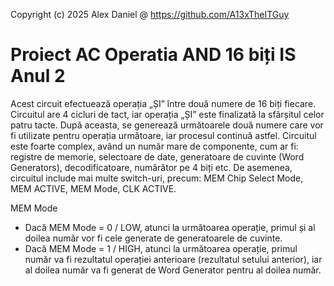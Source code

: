 Copyright (c) 2025 Alex Daniel @ https://github.com/A13xTheITGuy

# Proiect AC Operatia AND 16 biți IS Anul 2

  Acest circuit efectuează operația „ȘI” între două numere de 16 biți fiecare. Circuitul are 4 cicluri de tact, iar operația „ȘI” este finalizată la sfârșitul celor patru tacte. După aceasta, se generează următoarele două numere care vor fi utilizate pentru operația următoare, iar procesul continuă astfel.
  Circuitul este foarte complex, având un număr mare de componente, cum ar fi: registre de memorie, selectoare de date, generatoare de cuvinte (Word Generators), decodificatoare, numărător pe 4 biți etc. De asemenea, circuitul include mai multe switch-uri, precum: MEM Chip Select Mode, MEM ACTIVE, MEM Mode, CLK ACTIVE.

MEM Mode

- Dacă MEM Mode = 0 / LOW, atunci la următoarea operație, primul și al doilea număr vor fi cele generate de generatoarele de cuvinte.
- Dacă MEM Mode = 1 / HIGH, atunci la următoarea operație, primul număr va fi rezultatul operației anterioare (rezultatul setului anterior), iar al doilea număr va fi generat de Word Generator pentru al doilea număr.
